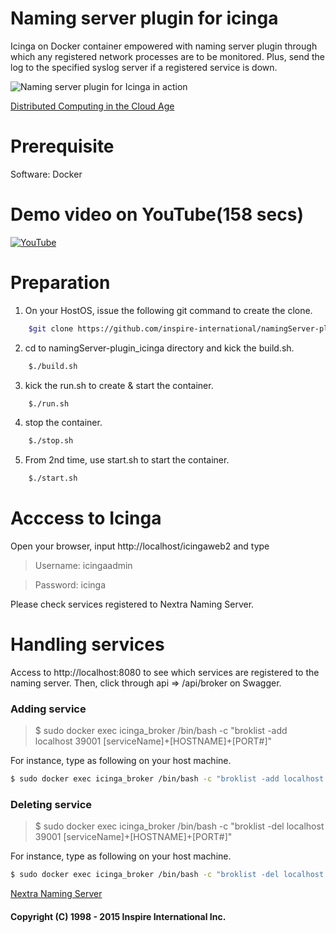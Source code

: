 # Naming server plugin for icinga
Icinga on Docker container empowered with naming server plugin through which any registered network processes are to be monitored. Plus, send the log to the specified syslog server if a registered service is down.

![Naming server plugin for Icinga in action](http://www.inspire-intl.com/images/namingServer_IoT.jpg)

[Distributed Computing in the Cloud Age](http://www.inspire-intl.com/product/nextra/doc/namingServerSolution_nextra-rest-server_en.pdf)


# Prerequisite
Software: Docker


# Demo video on YouTube(158 secs)

[![YouTube](https://i.ytimg.com/vi/wLoUvtex1kY/hqdefault.jpg)](https://youtu.be/wLoUvtex1kY)


# Preparation

1) On your HostOS, issue the following git command to create the clone.
```sh
    $git clone https://github.com/inspire-international/namingServer-plugin_icinga.git
```

2) cd to namingServer-plugin_icinga directory and kick the build.sh.
```sh
    $./build.sh 
```

3) kick the run.sh to create & start the container.
```sh
    $./run.sh 
```

4) stop the container.


```sh
    $./stop.sh 
```

5) From 2nd time, use start.sh to start the container.
```sh
    $./start.sh 
```


# Acccess to Icinga

Open your browser, input
http://localhost/icingaweb2
and type

> Username: icingaadmin

> Password: icinga

Please check services registered to Nextra Naming Server.


# Handling services

Access to http://localhost:8080 to see which services are registered to the naming server. Then, click through api => /api/broker on Swagger.


### Adding service

> $ sudo docker exec icinga_broker /bin/bash -c "broklist -add localhost 39001 [serviceName]+[HOSTNAME]+[PORT#]"

For instance, type as following on your host machine.

```sh
$ sudo docker exec icinga_broker /bin/bash -c "broklist -add localhost 39001 httpd+www.example.com+80"
```

### Deleting service

> $ sudo docker exec icinga_broker /bin/bash -c "broklist -del localhost 39001 [serviceName]+[HOSTNAME]+[PORT#]"

For instance, type as following on your host machine.

```sh
$ sudo docker exec icinga_broker /bin/bash -c "broklist -del localhost 39001 httpd+www.example.com+80"
```


[Nextra Naming Server](http://inspire-intl.com/product/product_nextraJ.html#icinga)

#### Copyright (C) 1998 - 2015  Inspire International Inc.